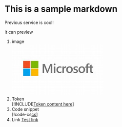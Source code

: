 # This is a sample markdown
Previous service is cool!

It can preview
1. image  
   ![Microsoft Logo](images/Microsoft-logo.jpg)
2. Token  
   [!INCLUDE[Token content here](includes/token.md)]
3. Code snippet  
   [!code-cs[cs](CustomizeHrefForAzure.cs)]
4. Link [Test link](index.md)
